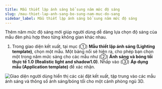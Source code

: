 ```yaml
---
title: Mẫu thiết lập ánh sáng bổ sung năm mức độ sáng
slug: /mau-thiet-lap-anh-sang-bo-sung-nam-muc-do-sang
sidebar_label: Mẫu thiết lập ánh sáng bổ sung năm mức độ sáng
---
```


Thêm năm mức độ sáng mới giúp người dùng dễ dàng lựa chọn độ sáng của mẫu đèn phù hợp theo từng không gian khác nhau.

1. Trong giao diện kết xuất, tại mục (①) **Mẫu thiết lập ánh sáng (Lighting template)**, chọn một mẫu. Một bảng nổi sẽ hiện ra, cho phép bạn chọn một trong năm mức sáng cho các mẫu như (②) **Ánh sáng và bóng tối thực tế 1.0 (Realistic light and shadow1.0)**. Nhấp vào (③) **Áp dụng mẫu (Application template)** để xác nhận.

![Giao diện người dùng hiển thị các cài đặt kết xuất, tập trung vào các mẫu ánh sáng và thông số ánh sáng/bóng tối cho một cảnh phòng ngủ 3D.](https://storage.googleapis.com/jegavn_kb/image_jegavn/248.1.png)
